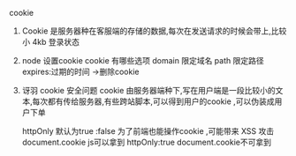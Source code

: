 cookie 


1. Cookie 是服务器种在客服端的存储的数据,每次在发送请求的时候会带上,比较小 4kb 登录状态
2. node 设置cookie
   cookie 有哪些选项
   domain 限定域名
   path 限定路径
   expires:过期的时间 ->删除cookie

3. 讶羽 
     cookie 安全问题
     cookie 由服务器端种下,写在用户端是一段比较小的文本,每次都有传给服务器,有些跨站脚本,可以得到用户的cookie ,可以伪装成用户下单

    
     httpOnly 默认为true :false 为了前端也能操作cookie  ,可能带来 XSS 攻击
     document.cookie js可以拿到
     httpOnly:true   document.cookie不可拿到
 
